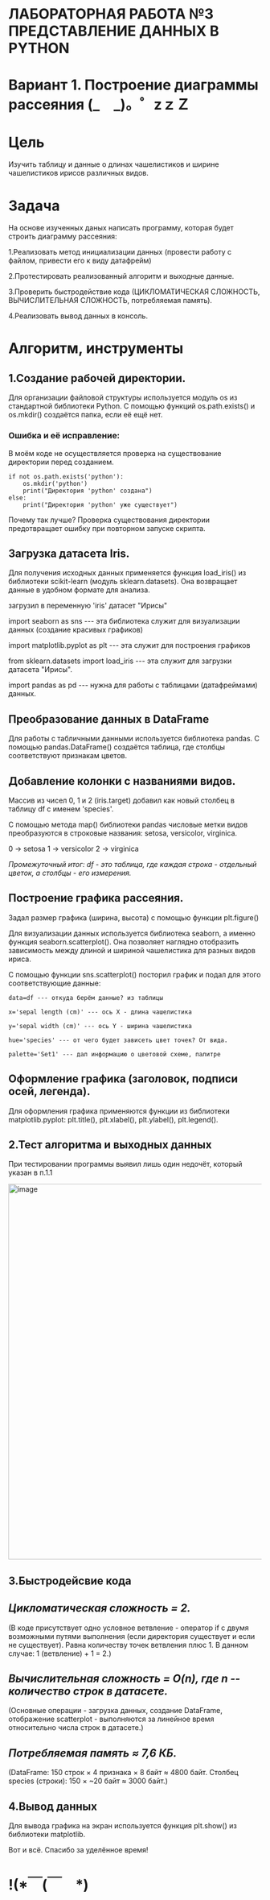 # ЛАБОРАТОРНАЯ РАБОТА №3 ПРЕДСТАВЛЕНИЕ ДАННЫХ В PYTHON 
# Вариант 1. Построение диаграммы рассеяния (_　_)。゜zｚＺ

# Цель
Изучить таблицу и данные о длинах чашелистиков и ширине чашелистиков ирисов различных видов.

# Задача
На основе изученных даных написать программу, которая будет строить диаграмму рассеяния:

1.Реализовать метод инициализации данных (провести работу с файлом, привести его к виду датафрейм)

2.Протестировать реализованный алгоритм и выходные данные.

3.Проверить быстродействие кода (ЦИКЛОМАТИЧЕСКАЯ СЛОЖНОСТЬ, ВЫЧИСЛИТЕЛЬНАЯ СЛОЖНОСТЬ, потребляемая память).

4.Реализовать вывод данных в консоль.

# Алгоритм, инструменты

1.Создание рабочей директории.
-
Для организации файловой структуры используется модуль os из стандартной библиотеки Python. С помощью функций os.path.exists() и os.mkdir() создаётся папка, если её ещё нет.

### Ошибка и её исправление:

В моём коде не осуществляется проверка на существование директории перед созданием.

    if not os.path.exists('python'):
        os.mkdir('python')
        print("Директория 'python' создана")
    else:
        print("Директория 'python' уже существует")

Почему так лучше? Проверка существования директории предотвращает ошибку при повторном запуске скрипта.

Загрузка датасета Iris.
-
Для получения исходных данных применяется функция load_iris() из библиотеки scikit-learn (модуль sklearn.datasets). Она возвращает данные в удобном формате для анализа.

загрузил в переменную 'iris' датасет "Ирисы"

import seaborn as sns --- эта библиотека служит для визуализации данных (создание красивых графиков)

import matplotlib.pyplot as plt --- эта служит для построения графиков

from sklearn.datasets import load_iris --- эта служит для загрузки датасета "Ирисы". 

import pandas as pd --- нужна для работы с таблицами (датафреймами) данных.

Преобразование данных в DataFrame
-
Для работы с табличными данными используется библиотека pandas. С помощью pandas.DataFrame() создаётся таблица, где столбцы соответствуют признакам цветов.

Добавление колонки с названиями видов.
-
Массив из чисел 0, 1 и 2 (iris.target) добавил как новый столбец в таблицу df с именем 'species'.

С помощью метода map() библиотеки pandas числовые метки видов преобразуются в строковые названия: setosa, versicolor, virginica. 

0 → setosa
1 → versicolor
2 → virginica

*Промежуточный итог: df - это таблица, где каждая строка - отдельный цветок, а столбцы - его измерения.*

Построение графика рассеяния.
-
Задал размер графика (ширина, высота) с помощью функции plt.figure()

Для визуализации данных используется библиотека seaborn, а именно функция seaborn.scatterplot(). Она позволяет наглядно отобразить зависимость между длиной и шириной чашелистика для разных видов ириса.

С помощью функции sns.scatterplot() посторил график и подал для этого соответствующие данные:
   
    data=df --- откуда берём данные? из таблицы
   
    x='sepal length (cm)' --- ось X - длина чашелистика
   
    y='sepal width (cm)' --- ось Y - ширина чашелистика
   
    hue='species' --- от чего будет зависеть цвет точек? От вида.
   
    palette='Set1' --- дал информацию о цветовой схеме, палитре

Оформление графика (заголовок, подписи осей, легенда).
-
Для оформления графика применяются функции из библиотеки matplotlib.pyplot: plt.title(), plt.xlabel(), plt.ylabel(), plt.legend().


2.Тест алгоритма и выходных данных
-
При тестировании программы выявил лишь один недочёт, который указан в п.1.1

<img width="746" alt="image" src="https://github.com/user-attachments/assets/5196cc8b-ffa0-4951-b02f-61480ae03c13" />

3.Быстродейсвие кода
-
*Цикломатическая сложность = 2.*
-
(В коде присутствует одно условное ветвление - оператор if с двумя возможными путями выполнения (если директория существует и если не существует).
Равна количеству точек ветвления плюс 1. В данном случае: 1 (ветвление) + 1 = 2.)

*Вычислительная сложность = O(n), где n -- количество строк в датасете.*
-
(Основные операции - загрузка данных, создание DataFrame, отображение scatterplot - выполняются за линейное время относительно числа строк в датасете.)


*Потребляемая память ≈  7,6 КБ.*
-
(DataFrame: 150 строк × 4 признака × 8 байт ≈ 4800 байт.
Столбец species (строки): 150 × ~20 байт ≈ 3000 байт.)

4.Вывод данных
-
Для вывода графика на экран используется функция plt.show() из библиотеки matplotlib.

Вот и всё. Спасибо за уделённое время! 
# !(*￣(￣　*)

